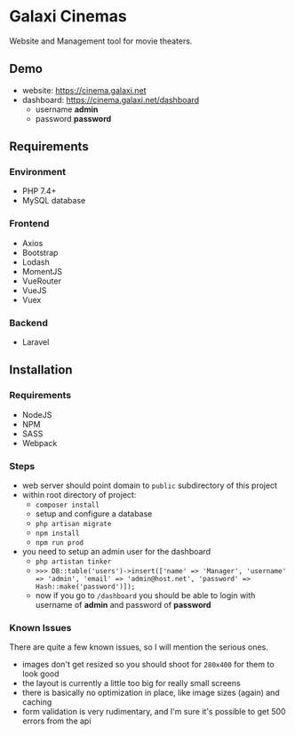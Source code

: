 # Galaxi Cinemas
Website and Management tool for movie theaters.

## Demo
- website: https://cinema.galaxi.net
- dashboard: https://cinema.galaxi.net/dashboard
	- username **admin**
	- password **password**
## Requirements

### Environment
- PHP 7.4+
- MySQL database

### Frontend
- Axios
- Bootstrap
- Lodash
- MomentJS
- VueRouter
- VueJS
- Vuex

### Backend
- Laravel

## Installation

### Requirements
- NodeJS
- NPM
- SASS
- Webpack

### Steps
- web server should point domain to `public` subdirectory of this project
- within root directory of project:
	- `composer install`
	- setup and configure a database
	- `php artisan migrate`
	- `npm install`
	- `npm run prod`
- you need to setup an admin user for the dashboard
	- `php artistan tinker`
	- `>>> DB::table('users')->insert(['name' => 'Manager', 'username' => 'admin', 'email' => 'admin@host.net', 'password' => Hash::make('password')]);`
	- now if you go to `/dashboard` you should be able to login with username of **admin** and password of **password**

### Known Issues
There are quite a few known issues, so I will mention the serious ones.
- images don't get resized so you should shoot for `280x400` for them to look good
- the layout is currently a little too big for really small screens
- there is basically no optimization in place, like image sizes (again) and caching
- form validation is very rudimentary, and I'm sure it's possible to get 500 errors from the api
